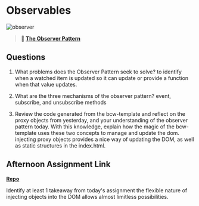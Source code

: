 # Observables

![observer](https://bcw.blob.core.windows.net/public/img/journals/8014045611652045)

> **📖 [The Observer Pattern](https://codeworksacademy.com/fs-student-guide/resources/wk3/04-Observer-Pattern)**

## Questions

1. What problems does the Observer Pattern seek to solve?
  to identify when a watched item is updated so it can update or provide a function when that value updates.

2. What are the three mechanisms of the observer pattern?
event, subscribe, and unsubscribe methods

3. Review the code generated from the bcw-template and reflect on the proxy objects from yesterday, and your understanding of the observer pattern today. With this knowledge, explain how the magic of the bcw-template uses these two concepts to manage and update the dom.
injecting proxy objects provides a nice way of updating the DOM, as well as static structures in the index.html.

## Afternoon Assignment Link

**[Repo](https://github.com/DaneBarber/TaskMaster)**

Identify at least 1 takeaway from today's assignment
the flexible nature of injecting objects into the DOM allows almost limitless possibilities.
